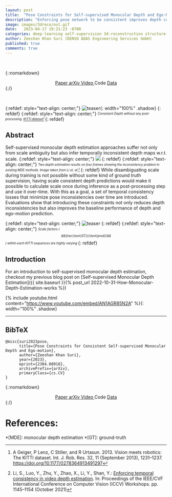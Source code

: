 ```yaml
---
layout: post
title:  "Pose Constraints for Self-supervised Monocular Depth and Ego-Motion"
description: "Enforcing pose network to be consistent improves depth consistency"
image: images/3dreco/out.gif
date:   2023-04-17 19:21:23 -0700
categories: deep-learning self-supervision 3d-reconstruction structure-from-motion visual-odometry depth-estimation
author: Zeeshan Khan Suri (DENSO ADAS Engineering Services GmbH)
published: true
comments: true
---
```


&nbsp;

{::nomarkdown}
<!-- Checkout Bulma buttom elements for Nerfies in custom.styles.scss -->
<div style="text-align: center;">
    <!-- PDF Link. -->
    <span class="link-block">
      <a href="https://arxiv.org/pdf/2304.08916" target="_blank"
          class="external-link button is-big is-rounded is-dark">
        <span class="icon">
            <i class="fas fa-file-pdf"></i>
        </span>
        <span>Paper</span>
      </a>
    </span>
    <span class="link-block">
      <a href="https://arxiv.org/abs/2304.08916" target="_blank"
          class="external-link button is-big is-rounded is-dark">
        <span class="icon">
            <i class="ai ai-arxiv"></i>
        </span>
        <span>arXiv</span>
      </a>
    </span>
    <!-- Video Link. -->
    <span class="link-block">
      <a href="https://www.youtube.com/watch?v=AN1AGR85N2A"  target="_blank"
          class="external-link button is-big is-rounded is-dark disabled">
        <span class="icon">
            <i class="fab fa-youtube"></i>
        </span>
        <span>Video</span>
      </a>
    </span>
    <!-- Code Link. -->
    <span class="link-block">
      <a  target="_blank" disabled
          class="external-link button is-big is-rounded is-dark"> 
        <span class="icon">
            <i class="fab fa-github"></i>
        </span>
        <span>Code</span>
        </a>
    </span>
    <!-- Dataset Link. -->
    <span class="link-block">
      <a href="https://www.cvlibs.net/datasets/kitti/" target="_blank"
          class="external-link button is-big is-rounded is-dark">
        <span class="icon">
            <i class="far fa-images"></i>
        </span>
        <span>Data</span>
        </a>
  </div>
{:/}

&nbsp;

{:refdef: style="text-align: center;"}
![teaser]({{site.baseurl}}/images/3dreco/out.gif){: width="100%" .shadow}
{: refdef}
{:refdef: style="text-align: center;"}
<sub><sup>*Consistent Depth without any post-processing. [KITTI dataset](https://www.cvlibs.net/datasets/kitti/index.php)[^2]*
</sup></sub>
{: refdef}

## Abstract

Self-supervised monocular depth estimation approaches suffer not only from scale ambiguity but also infer temporally inconsistent depth maps w.r.t. scale.
{:refdef: style="text-align: center;"}
![]({{site.baseurl}}/images/Li_Enforcing_Temporal_Consistency_in_Video_Depth_Estimation_ICCVW_2021.png)
{: refdef}
{:refdef: style="text-align: center;"}
<sub><sup>*Two depth estimation results on four frames showing the inconsistency problem in existing MDE methods. Image taken from Li et. al.[^1]*
</sup></sub>
{: refdef}
While disambiguating scale during training is not possible without some kind of ground truth supervision, having scale consistent depth predictions would make it possible to calculate scale once during inference as a post-processing step and use it over-time. With this as a goal, a set of temporal consistency losses that minimize pose inconsistencies over time are introduced. Evaluations show that introducing these constraints not only reduces depth inconsistencies but also improves the baseline performance of depth and ego-motion prediction.

{:refdef: style="text-align: center;"}
![teaser]({{site.baseurl}}/images/3dreco/md2seqscales.png) 
{: refdef}
{:refdef: style="text-align: center;"}
<sub><sup>*Scale factors ($$\frac{\text{GT}}{\text{pred}}$$) within each KITTI sequences are highly varying*
</sup></sub>
{: refdef}


## Introduction

For an introduction to self-supervised monocular depth estimation, checkout my previous blog post on [Self-supervised Monocular Depth Estimation]({{ site.baseurl }}{% post_url 2022-10-31-How-Monocular-Depth-Estimation-works %})

{% include youtube.html content="https://www.youtube.com/embed/AN1AGR85N2A" %}{: width="100%" .shadow}
___


## BibTeX

```
@misc{suri2023pose,
      title={Pose Constraints for Consistent Self-supervised Monocular Depth and Ego-motion}, 
      author={Zeeshan Khan Suri},
      year={2023},
      eprint={2304.08916},
      archivePrefix={arXiv},
      primaryClass={cs.CV}
}
```

{::nomarkdown}
<!-- Checkout Bulma buttom elements for Nerfies in custom.styles.scss -->
<div style="text-align: center;">
    <!-- PDF Link. -->
    <span class="link-block">
      <a href="https://arxiv.org/pdf/2304.08916" target="_blank"
          class="external-link button is-big is-rounded is-dark">
        <span class="icon">
            <i class="fas fa-file-pdf"></i>
        </span>
        <span>Paper</span>
      </a>
    </span>
    <span class="link-block">
      <a href="https://arxiv.org/abs/2304.08916" target="_blank"
          class="external-link button is-big is-rounded is-dark">
        <span class="icon">
            <i class="ai ai-arxiv"></i>
        </span>
        <span>arXiv</span>
      </a>
    </span>
    <!-- Video Link. -->
    <span class="link-block">
      <a href="https://www.youtube.com/watch?v=AN1AGR85N2A"  target="_blank"
          class="external-link button is-big is-rounded is-dark disabled">
        <span class="icon">
            <i class="fab fa-youtube"></i>
        </span>
        <span>Video</span>
      </a>
    </span>
    <!-- Code Link. -->
    <span class="link-block">
      <a  target="_blank" disabled
          class="external-link button is-big is-rounded is-dark"> 
        <span class="icon">
            <i class="fab fa-github"></i>
        </span>
        <span>Code</span>
        </a>
    </span>
    <!-- Dataset Link. -->
    <span class="link-block">
      <a href="https://www.cvlibs.net/datasets/kitti/" target="_blank"
          class="external-link button is-big is-rounded is-dark">
        <span class="icon">
            <i class="far fa-images"></i>
        </span>
        <span>Data</span>
        </a>
  </div>
{:/}


# References:


[^1]: Li, S., Luo, Y., Zhu, Y., Zhao, X., Li, Y., Shan, Y.: [Enforcing temporal consistency in video depth estimation](https://openaccess.thecvf.com/content/ICCV2021W/PBDL/papers/Li_Enforcing_Temporal_Consistency_in_Video_Depth_Estimation_ICCVW_2021_paper.pdf). In: Proceedings of the IEEE/CVF International Conference on Computer Vision (ICCV) Workshops. pp. 1145–1154 (October 2021)
[^2]: A Geiger, P Lenz, C Stiller, and R Urtasun. 2013. Vision meets robotics: The KITTI dataset. Int. J. Rob. Res. 32, 11 (September 2013), 1231–1237. https://doi.org/10.1177/0278364913491297

*[MDE]: monocular depth estimation
*[GT]: ground-truth
